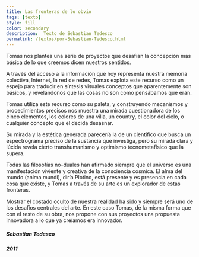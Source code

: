 ```yaml
---
title: Las fronteras de lo obvio
tags: [texto]
style: fill
color: secondary
description:  Texto de Sebastian Tedesco
permalink: /textos/por-Sebastian-Tedesco.html
---
```


Tomas nos plantea una serie de proyectos que desafían la concepción mas básica de lo que creemos dicen nuestros sentidos.

A través del acceso a la información que hoy representa nuestra memoria colectiva, Internet, la red de redes, Tomas explota este recurso como un espejo para traducir en síntesis visuales conceptos que aparentemente son básicos, y revelándonos que las cosas no son como pensábamos que eran.

Tomas utiliza este recurso como su paleta, y construyendo mecanismos y procedimientos precisos nos muestra una mirada cuestionadora de los cinco elementos, los colores de una villa, un country, el color del cielo, o cualquier concepto que el decida desasnar.

Su mirada y la estética generada parecería la de un científico que busca un espectrograma preciso de la sustancia que investiga, pero su mirada clara y lúcida revela cierto transhumanismo y
optimismo tecnometafísico que la supera.

Todas las filosofías no-duales han afirmado siempre que el universo es una manifestación viviente y creativa de la consciencia cósmica. El alma del mundo (anima mundi), diría Plotino, está presente y es presencia en cada cosa que existe, y Tomas a través de su arte es un explorador de estas fronteras.

Mostrar el costado oculto de nuestra realidad ha sido y siempre será uno de los desafíos centrales del arte. En este caso Tomas, de la misma forma que con el resto de su obra, nos propone con sus proyectos una propuesta innovadora a lo que ya creíamos era innovador.

##### Sebastian Tedesco
##### 2011